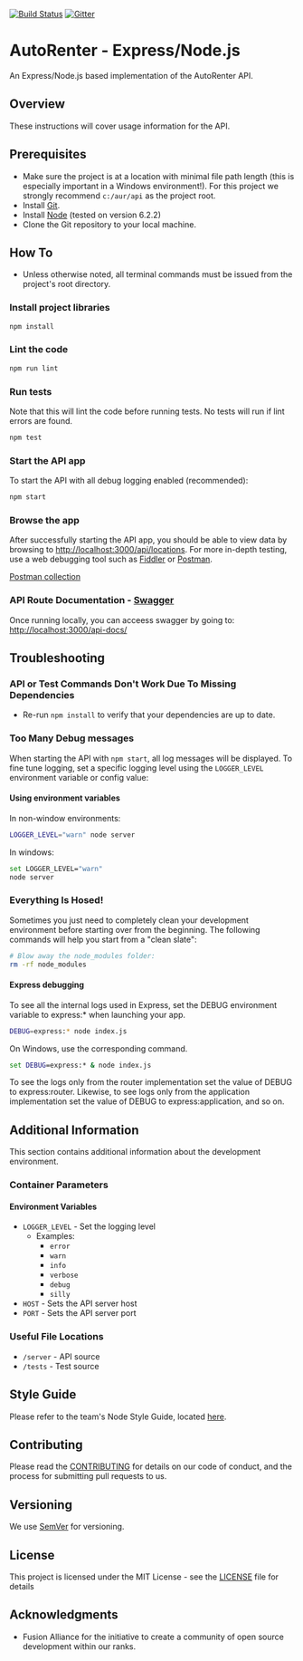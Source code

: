 [![Build Status][travis-image]][travis-url]
[![Gitter][gitter-image]][gitter-url]

# AutoRenter - Express/Node.js

An Express/Node.js based implementation of the AutoRenter API.

## Overview

These instructions will cover usage information for the API.

## Prerequisites

- Make sure the project is at a location with minimal file path length (this is especially important in a Windows environment!). For this project we strongly recommend `c:/aur/api` as the project root.
- Install [Git](https://git-scm.com/downloads).
- Install [Node](https://nodejs.org/en/download/) (tested on version 6.2.2)
- Clone the Git repository to your local machine.

## How To

- Unless otherwise noted, all terminal commands must be issued from the project's root directory.

### Install project libraries

```bash
npm install
```

### Lint the code

```bash
npm run lint
```

### Run tests

Note that this will lint the code before running tests. No tests will run if lint errors are found.

```bash
npm test
```

### Start the API app

To start the API with all debug logging enabled (recommended):

```bash
npm start
```

### Browse the app

After successfully starting the API app, you should be able to view data by browsing to [http://localhost:3000/api/locations](http://localhost:3000/api/locations).
For more in-depth testing, use a web debugging tool such as [Fiddler](https://www.telerik.com/download/fiddler) or [Postman](https://www.getpostman.com/).

[Postman collection](https://www.getpostman.com/collections/5530fbffa46505020891)

### API Route Documentation - [Swagger](http://swagger.io/)

Once running locally, you can acceess swagger by going to: [http://localhost:3000/api-docs/](http://localhost:3000/api-docs/)

## Troubleshooting

### API or Test Commands Don't Work Due To Missing Dependencies

* Re-run `npm install` to verify that your dependencies are up to date.

### Too Many Debug messages

When starting the API with `npm start`, all log messages will be displayed. To fine tune logging, set a specific logging level using the `LOGGER_LEVEL` environment variable or config value:

#### Using environment variables

In non-window environments:

```bash
LOGGER_LEVEL="warn" node server
```

In windows:

```bash
set LOGGER_LEVEL="warn"
node server
```

### Everything Is Hosed!

Sometimes you just need to completely clean your development environment before starting over from the beginning. The following commands will help you start from a "clean slate":

```bash
# Blow away the node_modules folder:
rm -rf node_modules
```

#### Express debugging

To see all the internal logs used in Express, set the DEBUG environment variable to express:* when launching your app.

```bash
DEBUG=express:* node index.js
```

On Windows, use the corresponding command.

```cmd
set DEBUG=express:* & node index.js
```

To see the logs only from the router implementation set the value of DEBUG to express:router. Likewise, to see logs only from the application implementation set the value of DEBUG to express:application, and so on.

## Additional Information

This section contains additional information about the development environment.

### Container Parameters

#### Environment Variables

* `LOGGER_LEVEL` - Set the logging level
  * Examples:
    * `error`
    * `warn`
    * `info`
    * `verbose`
    * `debug`
    * `silly`
* `HOST` - Sets the API server host
* `PORT` - Sets the API server port

### Useful File Locations

* `/server` - API source
* `/tests` - Test source

## Style Guide

Please refer to the team's Node Style Guide, located [here](https://github.com/fusionalliance/autorenter-spec/blob/master/styleguide_node.md).

## Contributing

Please read the [CONTRIBUTING](./CONTRIBUTING.md) for details on our code of conduct, and the process for submitting pull requests to us.

## Versioning

We use [SemVer](http://semver.org/) for versioning.

## License

This project is licensed under the MIT License - see the [LICENSE](LICENSE) file for details

## Acknowledgments

* Fusion Alliance for the initiative to create a community of open source development within our ranks.

[travis-url]: https://travis-ci.org/fusionalliance/autorenter-nodeexpress-api
[travis-image]: https://travis-ci.org/fusionalliance/autorenter-nodeexpress-api.svg?branch=development&style=flat-square

[gitter-url]: https://gitter.im/fusionalliance/autorenter-nodeexpress-api
[gitter-image]: https://badges.gitter.im/fusionalliance/autorenter-nodeexpress-api.svg?style=flat-square
